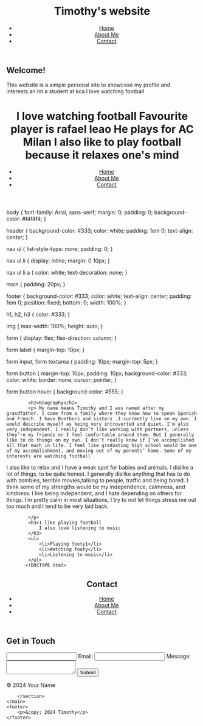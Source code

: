 <!DOCTYPE html>
<html lang="en">
<head>
    <meta charset="UTF-8">
    <meta name="viewport" content="width=device-width, initial-scale=1.0">
    <title>Timothy's Personal Website</title>
    <link rel="stylesheet" href="styles.css">
</head>
<body>
    <header>
        <h1>Timothy's website</h1>
        <nav>
            <ul>
                <li><a href="index.html">Home</a></li>
                <li><a href="about.html">About Me</a></li>
                <li><a href="contact.html">Contact</a></li>
            </ul>
        </nav>
    </header>
    <main>
        <h2>Welcome!</h2>
        <p>This website is a simple personal site to showcase my profile and interests.an
          Im a student at kca 
          I love watching football
        </p>
        <!DOCTYPE html>
<html lang="en">
<head>
    <meta charset="UTF-8">
    <meta name="viewport" content="width=device-width, initial-scale=1.0">
    <title>About Me</title>
    <link rel="stylesheet" href="styles.css">
</head>
<body>
    <header>
        <h1>I love watching football
            Favourite player is rafael leao
            He plays for AC Milan
            I also like to play football because it relaxes one's mind 
        </h1>
        <nav>
            <ul>
                <li><a href="index.html">Home</a></li>
                <li><a href="about.html">About Me</a></li>
                <li><a href="contact.html">Contact</a></li>
            </ul>
        </nav>
    </header>
    <main>
        <section>
            body {
    font-family: Arial, sans-serif;
    margin: 0;
    padding: 0;
    background-color: #f4f4f4;
}

header {
    background-color: #333;
    color: white;
    padding: 1em 0;
    text-align: center;
}

nav ul {
    list-style-type: none;
    padding: 0;
}

nav ul li {
    display: inline;
    margin: 0 10px;
}

nav ul li a {
    color: white;
    text-decoration: none;
}

main {
    padding: 20px;
}

footer {
    background-color: #333;
    color: white;
    text-align: center;
    padding: 1em 0;
    position: fixed;
    bottom: 0;
    width: 100%;
}

h1, h2, h3 {
    color: #333;
}

img {
    max-width: 100%;
    height: auto;
}

form {
    display: flex;
    flex-direction: column;
}

form label {
    margin-top: 10px;
}

form input, form textarea {
    padding: 10px;
    margin-top: 5px;
}

form button {
    margin-top: 10px;
    padding: 10px;
    background-color: #333;
    color: white;
    border: none;
    cursor: pointer;
}

form button:hover {
    background-color: #555;
}

            <h2>Biography</h2>
            <p> My name means Timothy and I was named after my grandfather. I come from a family where they know how to speak Spanish and French. I have Brothers and sisters .I currently live on my own. I would describe myself as being very introverted and quiet. I’m also very independent. I really don’t like working with partners, unless they’re my friends or I feel comfortable around them. But I generally like to do things on my own. I don’t really know if I’ve accomplished all that much in life. I feel like graduating high school would be one of my accomplishment, and moving out of my parents’ home. Some of my interests are watching football
I also like to relax and I have a weak spot for babies and animals. I dislike a lot of things, to be quite honest. I generally dislike anything that has to do with zombies, terrible movies,talking to people, traffic and being bored. I think some of my strengths would be my independence, calmness, and kindness. I like being independent, and I hate depending on others for things. I’m pretty calm in most situations, I try to not let things stress me out too much and I tend to be very laid back.
               
            </p>
            <h3>I like playing football
                I also love listening to music
            </h3>
            <ul>
                <li>Playing footy1</li>
                <li>Watching footy</li>
                <li>Listening to music</li>
            </ul>
           <!DOCTYPE html>
<html lang="en">
<head>
    <meta charset="UTF-8">
    <meta name="viewport" content="width=device-width, initial-scale=1.0">
    <title>Contact</title>
    <link rel="stylesheet" href="styles.css">
</head>
<body>
    <header>
        <h1>Contact</h1>
        <nav>
            <ul>
                <li><a href="index.html">Home</a></li>
                <li><a href="about.html">About Me</a></li>
                <li><a href="contact.html">Contact</a></li>
            </ul>
        </nav>
    </header>
    <main>
        <section>
            <h2>Get in Touch</h2>
            <form action="#" method="post">
                <input type="text" id="Timothy" required>
                <label for="timothy.kaburum@gmail.com">Email:</label>
                <input type="timothy.kaburum@gmail.com" id="timothy.kaburum@gmail.com" name="timothy.kaburum@gmail.com" required>
                <label for="message">Message:</label>
                <textarea id="Feel free for consulting" name="See you soon" required></textarea>
                <button type="submit">Submit</button>
            </form>
        </section>
    </main>
    <footer>
        <p>&copy; 2024 Your Name</p>
    </footer>
</body>
</html>

        </section>
    </main>
    <footer>
        <p>&copy; 2024 Timothy</p>
    </footer>
</body>
</html>

    
